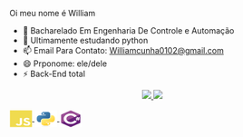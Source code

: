Oi meu nome é William

- 👷 Bacharelado Em Engenharia De Controle e Automação 
- 🌱 Ultimamente estudando python
- 📫 Email Para Contato: Williamcunha0102@gmail.com
- 😄 Prponome: ele/dele
- ⚡ Back-End total
<div align="center">
  <a href="https://github.com/WilliamStony17">
  <img height="180em" src="https://github-readme-stats.vercel.app/api?username=WilliamStony17&show_icons=true&theme=highcontrast&include_all_commits=true&count_private=true"/>
  <img height="180em" src="https://github-readme-stats.vercel.app/api/top-langs/?username=WilliamStony17&layout=compact&langs_count=7&theme=highcontrast"/>
</div>

  <div style="display: inline_block"><br>
  <img align="center" alt="Rafa-Js" height="30" width="40" src="https://raw.githubusercontent.com/devicons/devicon/master/icons/javascript/javascript-plain.svg">
  <img align="center" alt="Rafa-Python" height="30" width="40" src="https://raw.githubusercontent.com/devicons/devicon/master/icons/python/python-original.svg">
  <img align="center" alt="Rafa-Csharp" height="30" width="40" src="https://raw.githubusercontent.com/devicons/devicon/master/icons/csharp/csharp-original.svg">
</div>
  
   ##
 


